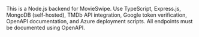<!-- Use this file to provide workspace-specific custom instructions to Copilot. For more details, visit https://code.visualstudio.com/docs/copilot/copilot-customization#_use-a-githubcopilotinstructionsmd-file -->

This is a Node.js backend for MovieSwipe. Use TypeScript, Express.js, MongoDB (self-hosted), TMDb API integration, Google token verification, OpenAPI documentation, and Azure deployment scripts. All endpoints must be documented using OpenAPI.

